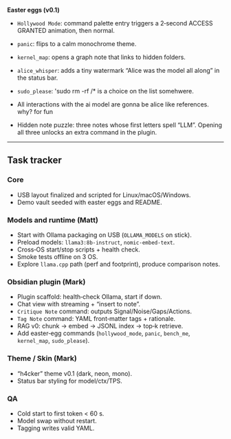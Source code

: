 

**Easter eggs (v0.1)**

- `Hollywood Mode`: command palette entry triggers a 2‑second ACCESS GRANTED animation, then normal.
- `panic`: flips to a calm monochrome theme.
- `kernel_map`: opens a graph note that links to hidden folders.
- `alice_whisper`: adds a tiny watermark “Alice was the model all along” in the status bar.
- `sudo_please`: 'sudo rm -rf /* is a choice on the list somehwere.
- All interactions with the ai model are gonna be alice like references. why? for fun
    
- Hidden note puzzle: three notes whose first letters spell “LLM”. Opening all three unlocks an extra command in the plugin.

---

## Task tracker 

### Core
-  USB layout finalized and scripted for Linux/macOS/Windows.
-  Demo vault seeded with easter eggs and README.
    

### Models and runtime (Matt)

-  Start with Ollama packaging on USB (`OLLAMA_MODELS` on stick).
-  Preload models: `llama3:8b-instruct`, `nomic-embed-text`.
-  Cross‑OS start/stop scripts + health check.
-  Smoke tests offline on 3 OS.
-  Explore `llama.cpp` path (perf and footprint), produce comparison notes.
    

### Obsidian plugin (Mark)

-  Plugin scaffold: health‑check Ollama, start if down.
-  Chat view with streaming + “insert to note”.
-  `Critique Note` command: outputs Signal/Noise/Gaps/Actions.
-  `Tag Note` command: YAML front‑matter tags + rationale.
-  RAG v0: chunk → embed → JSONL index → top‑k retrieve.
-  Add easter‑egg commands (`hollywood_mode`, `panic`, `bench_me`, `kernel_map`, `sudo_please`).
    

### Theme / Skin (Mark)

-  “h4cker” theme v0.1 (dark, neon, mono).    
-  Status bar styling for model/ctx/TPS.
    

### QA

-  Cold start to first token < 60 s.    
-  Model swap without restart.
-  Tagging writes valid YAML.
